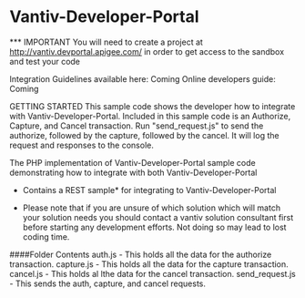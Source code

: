 Vantiv-Developer-Portal
=======================================================
*** IMPORTANT You will need to create a project at http://vantiv.devportal.apigee.com/ in order to get access to the sandbox and test your code

Integration Guidelines available here: Coming
Online developers guide: Coming

GETTING STARTED
This sample code shows the developer how to integrate with Vantiv-Developer-Portal. Included in this sample code is an
Authorize, Capture, and Cancel transaction. Run "send_request.js" to send the authorize, followed by the capture,
followed by the cancel. It will log the request and responses to the console.

The PHP implementation of Vantiv-Developer-Portal sample code demonstrating how to integrate with both Vantiv-Developer-Portal
- Contains a REST sample* for integrating to Vantiv-Developer-Portal 


* Please note that if you are unsure of which solution which will match your solution needs you should contact a vantiv solution consultant first before starting any development efforts. Not doing so may lead to lost coding time. 

####Folder Contents
auth.js - This holds all the data for the authorize transaction.
capture.js -  This holds all the data for the capture transaction.
cancel.js - This holds al lthe data for the cancel transaction.
send_request.js - This sends the auth, capture, and cancel requests.